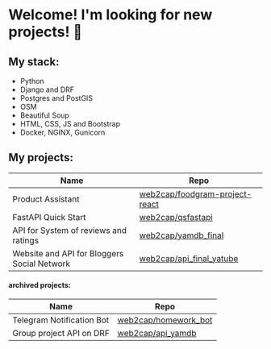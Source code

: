 # Welcome! I'm looking for new projects!  👋

## My stack:

 - Python
 - Django and DRF
 - Postgres and PostGIS
 - OSM
 - Beautiful Soup
 - HTML, CSS, JS and Bootstrap
 - Docker, NGINX, Gunicorn
 
## My projects:
| Name | Repo |
| ------ | ------ |
| Product Assistant | [web2cap/foodgram-project-react](https://github.com/web2cap/foodgram-project-react) |
| FastAPI Quick Start | [web2cap/qsfastapi](https://github.com/web2cap/qsfastapi) |
| API for System of reviews and ratings | [web2cap/yamdb_final](https://github.com/web2cap/yamdb_final) |
| Website and API for Bloggers Social Network | [web2cap/api_final_yatube](https://github.com/web2cap/api_final_yatube) |

#### archived projects:
| Name | Repo | 
| ------ | ------ |
| Telegram Notification Bot | [web2cap/homework_bot](https://github.com/web2cap/homework_bot) | 
| Group project API on DRF | [web2cap/api_yamdb](https://github.com/web2cap/api_yamdb) |
